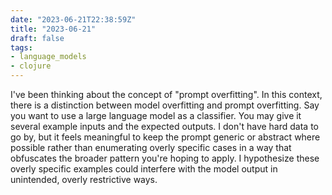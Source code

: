```yaml
---
date: "2023-06-21T22:38:59Z"
title: "2023-06-21"
draft: false
tags:
- language_models
- clojure
---
```


I've been thinking about the concept of "prompt overfitting".
In this context, there is a distinction between model overfitting and prompt overfitting.
Say you want to use a large language model as a classifier.
You may give it several example inputs and the expected outputs.
I don't have hard data to go by, but it feels meaningful to keep the prompt generic or abstract where possible rather than enumerating overly specific cases in a way that obfuscates the broader pattern you're hoping to apply.
I hypothesize these overly specific examples could interfere with the model output in unintended, overly restrictive ways.
